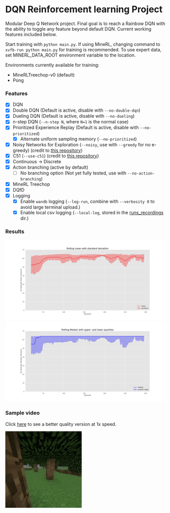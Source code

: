 # DQN Reinforcement learning Project
Modular Deep Q Network project. Final goal is to reach a Rainbow DQN with the ability to toggle any feature 
beyond default DQN. Current working features included below.

Start training with `python main.py`. If using MineRL, changing command to `xvfb-run python main.py` for training
is recommended. To use expert data, set MINERL_DATA_ROOT environment variable to the location.

Environments currently available for training:
 - MineRLTreechop-v0 (default)
 - Pong


### Features
- [x] DQN
- [x] Double DQN (Default is active, disable with `--no-double-dqn`)
- [x] Dueling DQN (Default is active, disable with `--no-dueling`)
- [x] n-step DQN (`--n-step N`, where `N=1` is the normal case)
- [x] Prioritized Experience Replay (Default is active, disable with `--no-prioritized`)
  - [x] Alternate uniform sampling memory (`--no-prioritized`)
- [x] Noisy Networks for Exploration (`--noisy`, use with `--greedy` for no e-greedy) 
(credit to  [this repository](https://github.com/Kaixhin/Rainbow))
- [x] C51 (`--use-c51`) (credit to [this repository](https://github.com/Kaixhin/Rainbow))
- [x] Continuous -> Discrete
- [x] Action branching (active by default)
  - [ ] No branching option (Not yet fully tested, use with `--no-action-branching`)
- [x] MineRL Treechop
- [x] DQfD
- [x] Logging
  - [x] Enable `wandb` logging (`--log-run`, combine with `--verbosity 0` to avoid large terminal upload.)
  - [x] Enable local csv logging (`--local-log`, stored in the [runs_recordings](/runs_recordings) dir.)

### Results
![Mean plot](resources/mean_plot_20_ep.png)
![Median plot](resources/median_plot_20_ep.png)

### Sample video
Click [here](https://drive.google.com/file/d/1UrMakspToYwSogeae1UkFy_On-lfspg9/view?usp=sharing) to see a better quality version at 1x speed.

![Sample video](resources/Treechop_vid.gif)
